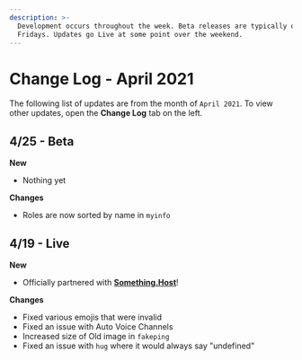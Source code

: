 ```yaml
---
description: >-
  Development occurs throughout the week. Beta releases are typically on
  Fridays. Updates go Live at some point over the weekend.
---
```


# Change Log - April 2021

The following list of updates are from the month of `April 2021`. To view other updates, open the **Change Log** tab on the left.

## 4/25 - Beta

**New**

* Nothing yet

**Changes**

* Roles are now sorted by name in `myinfo`

## 4/19 - Live

**New**

* Officially partnered with [**Something.Host**](https://something.host/)!

**Changes**

* Fixed various emojis that were invalid
* Fixed an issue with Auto Voice Channels
* Increased size of Old image in `fakeping`
* Fixed an issue with `hug` where it would always say "undefined"



